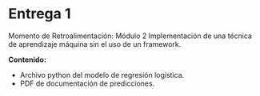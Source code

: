# Entrega 1
Momento de Retroalimentación: Módulo 2 Implementación de una técnica de aprendizaje máquina sin el uso de un framework.

**Contenido:**
- Archivo python del modelo de regresión logística.
- PDF de documentación de predicciones.
